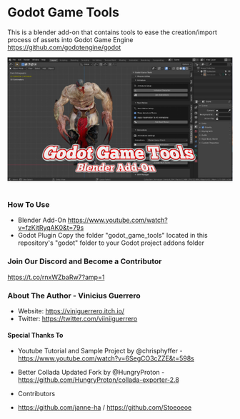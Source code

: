 # Godot Game Tools
This is a blender add-on that contains tools to ease the creation/import process of assets into Godot Game Engine <br/> https://github.com/godotengine/godot

![Godot Game Tools](/images/cover.png "Godot Game Tools")
<br/> <br/>

### How To Use
- Blender Add-On
https://www.youtube.com/watch?v=fzKitRyqAK0&t=79s
- Godot Plugin
Copy the folder "godot_game_tools" located in this repository's "godot" folder to your Godot project addons folder

### Join Our Discord and Become a Contributor
https://t.co/rnxWZbaRw7?amp=1

### About The Author - Vinicius Guerrero

- Website: https://viniguerrero.itch.io/
- Twitter: https://twitter.com/viiniiguerrero

#### Special Thanks To
- Youtube Tutorial and Sample Project by @chrisphyffer - https://www.youtube.com/watch?v=6SegCO3cZZE&t=598s
- Better Collada Updated Fork by @HungryProton - https://github.com/HungryProton/collada-exporter-2.8

- Contributors
- https://github.com/janne-ha / https://github.com/Stoeoeoe
